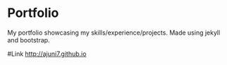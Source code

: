 # Portfolio
My portfolio showcasing my skills/experience/projects.
Made using jekyll and bootstrap.

#Link
http://ajuni7.github.io
